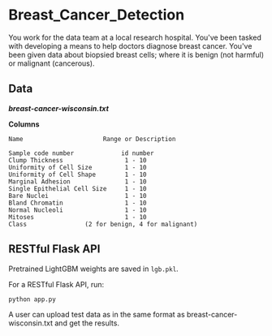 # Breast_Cancer_Detection

You work for the data team at a local research hospital. You've been tasked with developing a
means to help doctors diagnose breast cancer. You've been given data about biopsied breast
cells; where it is benign (not harmful) or malignant (cancerous).

## Data
***breast-cancer-wisconsin.txt***

**Columns**
```
Name                      Range or Description

Sample code number             id number
Clump Thickness                 1 - 10
Uniformity of Cell Size         1 - 10
Uniformity of Cell Shape        1 - 10
Marginal Adhesion               1 - 10
Single Epithelial Cell Size     1 - 10
Bare Nuclei                     1 - 10
Bland Chromatin                 1 - 10
Normal Nucleoli                 1 - 10
Mitoses                         1 - 10
Class                (2 for benign, 4 for malignant)
```

## RESTful Flask API
Pretrained LightGBM weights are saved in ```lgb.pkl```.

For a RESTful Flask API, run:
```
python app.py
```

A user can upload test data as in the same format as breast-cancer-wisconsin.txt and get the results.
